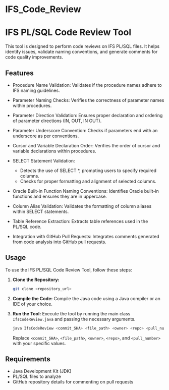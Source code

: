 # IFS_Code_Review
# IFS PL/SQL Code Review Tool

This tool is designed to perform code reviews on IFS PL/SQL files. It helps identify issues, validate naming conventions, and generate comments for code quality improvements.

## Features

- Procedure Name Validation: Validates if the procedure names adhere to IFS naming guidelines.

- Parameter Naming Checks: Verifies the correctness of parameter names within procedures.

- Parameter Direction Validation: Ensures proper declaration and ordering of parameter directions (IN, OUT, IN OUT).

- Parameter Underscore Convention: Checks if parameters end with an underscore as per conventions.

- Cursor and Variable Declaration Order: Verifies the order of cursor and variable declarations within procedures.

- SELECT Statement Validation:
  - Detects the use of SELECT *, prompting users to specify required columns.
  - Checks for proper formatting and alignment of selected columns.
  
- Oracle Built-in Function Naming Conventions: Identifies Oracle built-in functions and ensures they are in uppercase.

- Column Alias Validation: Validates the formatting of column aliases within SELECT statements.

- Table Reference Extraction: Extracts table references used in the PL/SQL code.

- Integration with GitHub Pull Requests: Integrates comments generated from code analysis into GitHub pull requests.

## Usage

To use the IFS PL/SQL Code Review Tool, follow these steps:

1. **Clone the Repository:**
    ```bash
    git clone <repository_url>
    ```

2. **Compile the Code:**
    Compile the Java code using a Java compiler or an IDE of your choice.

3. **Run the Tool:**
    Execute the tool by running the main class `IfsCodeReview.java` and passing the necessary arguments.

    ```bash
    java IfsCodeReview <commit_SHA> <file_path> <owner> <repo> <pull_number>
    ```

    Replace `<commit_SHA>`, `<file_path>`, `<owner>`, `<repo>`, and `<pull_number>` with your specific values.

## Requirements

- Java Development Kit (JDK)
- PL/SQL files to analyze
- GitHub repository details for commenting on pull requests
